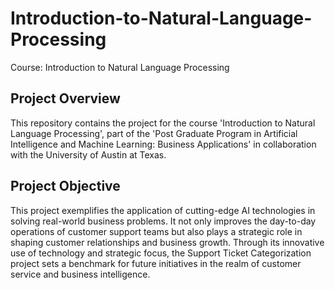 # Introduction-to-Natural-Language-Processing
Course: Introduction to Natural Language Processing

## Project Overview
This repository contains the project for the course 'Introduction to Natural Language Processing', part of the 'Post Graduate Program in Artificial Intelligence and Machine Learning: Business Applications' in collaboration with the University of Austin at Texas. 

## Project Objective
This project exemplifies the application of cutting-edge AI technologies in solving real-world business problems. It not only improves the day-to-day operations of customer support teams but also plays a strategic role in shaping customer relationships and business growth. Through its innovative use of technology and strategic focus, the Support Ticket Categorization project sets a benchmark for future initiatives in the realm of customer service and business intelligence.
